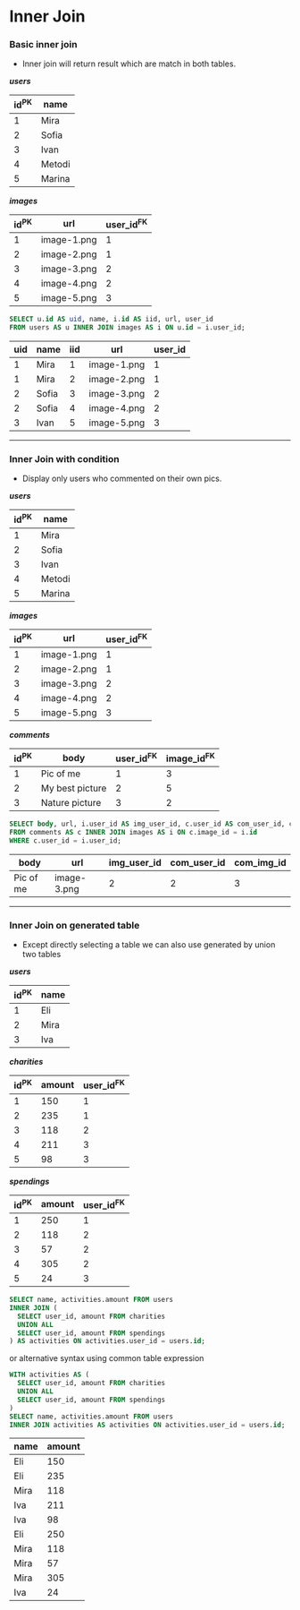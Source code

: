 # Inner Join

### Basic inner join

- Inner join will return result which are match in both tables.

**_users_**

| id<sup>PK</sup> | name   |
| --------------- | ------ |
| 1               | Mira   |
| 2               | Sofia  |
| 3               | Ivan   |
| 4               | Metodi |
| 5               | Marina |

**_images_**

| id<sup>PK</sup> | url         | user_id<sup>FK</sup> |
| --------------- | ----------- | -------------------- |
| 1               | image-1.png | 1                    |
| 2               | image-2.png | 1                    |
| 3               | image-3.png | 2                    |
| 4               | image-4.png | 2                    |
| 5               | image-5.png | 3                    |

```sql
SELECT u.id AS uid, name, i.id AS iid, url, user_id
FROM users AS u INNER JOIN images AS i ON u.id = i.user_id;
```

| uid | name  | iid | url         | user_id |
| --- | ----- | --- | ----------- | ------- |
| 1   | Mira  | 1   | image-1.png | 1       |
| 1   | Mira  | 2   | image-2.png | 1       |
| 2   | Sofia | 3   | image-3.png | 2       |
| 2   | Sofia | 4   | image-4.png | 2       |
| 3   | Ivan  | 5   | image-5.png | 3       |

---

### Inner Join with condition

- Display only users who commented on their own pics.

**_users_**

| id<sup>PK</sup> | name   |
| --------------- | ------ |
| 1               | Mira   |
| 2               | Sofia  |
| 3               | Ivan   |
| 4               | Metodi |
| 5               | Marina |

**_images_**

| id<sup>PK</sup> | url         | user_id<sup>FK</sup> |
| --------------- | ----------- | -------------------- |
| 1               | image-1.png | 1                    |
| 2               | image-2.png | 1                    |
| 3               | image-3.png | 2                    |
| 4               | image-4.png | 2                    |
| 5               | image-5.png | 3                    |

**_comments_**

| id<sup>PK</sup> | body            | user_id<sup>FK</sup> | image_id<sup>FK</sup> |
| --------------- | --------------- | -------------------- | --------------------- |
| 1               | Pic of me       | 1                    | 3                     |
| 2               | My best picture | 2                    | 5                     |
| 3               | Nature picture  | 3                    | 2                     |

```sql
SELECT body, url, i.user_id AS img_user_id, c.user_id AS com_user_id, c.image_id AS com_img_id
FROM comments AS c INNER JOIN images AS i ON c.image_id = i.id
WHERE c.user_id = i.user_id;
```

| body      | url         | img_user_id | com_user_id | com_img_id |
| --------- | ----------- | ----------- | ----------- | ---------- |
| Pic of me | image-3.png | 2           | 2           | 3          |

---

### Inner Join on generated table

- Except directly selecting a table we can also use generated by union two tables

**_users_**

| id<sup>PK</sup> | name |
| --------------- | ---- |
| 1               | Eli  |
| 2               | Mira |
| 3               | Iva  |

**_charities_**

| id<sup>PK</sup> | amount | user_id<sup>FK</sup> |
| --------------- | ------ | -------------------- |
| 1               | 150    | 1                    |
| 2               | 235    | 1                    |
| 3               | 118    | 2                    |
| 4               | 211    | 3                    |
| 5               | 98     | 3                    |

**_spendings_**

| id<sup>PK</sup> | amount | user_id<sup>FK</sup> |
| --------------- | ------ | -------------------- |
| 1               | 250    | 1                    |
| 2               | 118    | 2                    |
| 3               | 57     | 2                    |
| 4               | 305    | 2                    |
| 5               | 24     | 3                    |

```sql
SELECT name, activities.amount FROM users
INNER JOIN (
  SELECT user_id, amount FROM charities
  UNION ALL
  SELECT user_id, amount FROM spendings
) AS activities ON activities.user_id = users.id;
```

or alternative syntax using common table expression

```sql
WITH activities AS (
  SELECT user_id, amount FROM charities
  UNION ALL
  SELECT user_id, amount FROM spendings
)
SELECT name, activities.amount FROM users
INNER JOIN activities AS activities ON activities.user_id = users.id;
```

| name | amount |
| ---- | ------ |
| Eli  | 150    |
| Eli  | 235    |
| Mira | 118    |
| Iva  | 211    |
| Iva  | 98     |
| Eli  | 250    |
| Mira | 118    |
| Mira | 57     |
| Mira | 305    |
| Iva  | 24     |
